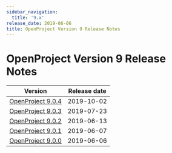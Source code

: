 ```yaml
---
sidebar_navigation:
  title: '9.x'
release_date: 2019-06-06
title: OpenProject Version 9 Release Notes
---
```


# OpenProject Version 9 Release Notes

| Version                     | Release date |
|-----------------------------|--------------|
| [OpenProject 9.0.4](9-0-4/) | 2019-10-02   |
| [OpenProject 9.0.3](9-0-3/) | 2019-07-23   |
| [OpenProject 9.0.2](9-0-2/) | 2019-06-13   |
| [OpenProject 9.0.1](9-0-1/) | 2019-06-07   |
| [OpenProject 9.0.0](9-0-0/) | 2019-06-06   |
